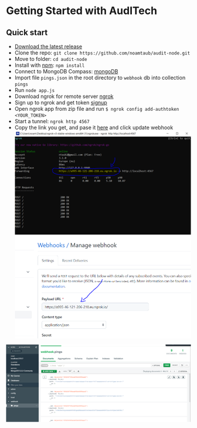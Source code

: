 # Getting Started with AudITech


## Quick start

- [Download the latest release](https://nodejs.org/en/download/)
- Clone the repo: `git clone https://github.com/noamtaub/audit-node.git`
- Move to folder: `cd audit-node`
- Install with [npm](https://www.npmjs.com/): `npm install`
- Connect to MongoDB Compass: [mongoDB](https://www.mongodb.com/try/download/compass)
- Import file `pings.json` in the root directory to `webhook` db into  collection `pings`
- Run `node app.js`
- Download ngrok for remote server [ngrok](https://ngrok.com/download)
- Sign up to ngrok and get token [signup](https://dashboard.ngrok.com/signup)
- Open ngrok app from zip file and run `$ ngrok config add-authtoken <YOUR_TOKEN>`
- Start a tunnel: `ngrok http 4567`
- Copy the link you get, and pase it [here](https://github.com/noamtaub/audit-node/settings/hooks/384620307) and click update webhook
![Alt text](/CaptureNgrok.PNG)
![Alt text](/CaptureWebhook.PNG)
 
![Alt text](/CaptureMongoDB.PNG)

